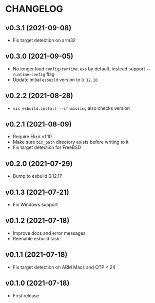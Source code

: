 # CHANGELOG

## v0.3.1 (2021-09-08)

  * Fix target detection on arm32

## v0.3.0 (2021-09-05)

  * No longer load `config/runtime.exs` by default, instead support `--runtime-config` flag
  * Update initial `esbuild` version to `0.12.18`

## v0.2.2 (2021-08-28)

  * `mix esbuild.install --if-missing` also checks version

## v0.2.1 (2021-08-09)

  * Require Elixir v1.10
  * Make sure `bin_path` directory exists before writing to it
  * Fix target detection for FreeBSD

## v0.2.0 (2021-07-29)

  * Bump to esbuild 0.12.17

## v0.1.3 (2021-07-21)

  * Fix Windows support

## v0.1.2 (2021-07-18)

  * Improve docs and error messages
  * Reenable esbuild task

## v0.1.1 (2021-07-18)

  * Fix target detection on ARM Macs and OTP < 24

## v0.1.0 (2021-07-18)

  * First release
